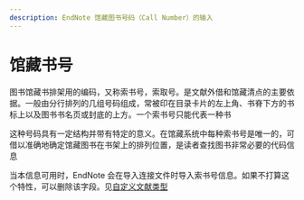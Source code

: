 ```yaml
---
description: EndNote 馆藏图书号码（Call Number）的输入
---
```


# 馆藏书号

图书馆藏书排架用的编码，又称索书号，索取号。是文献外借和馆藏清点的主要依据。一般由分行排列的几组号码组成，常被印在目录卡片的左上角、书脊下方的书标上以及图书书名页或封底的上方。一个索书号只能代表一种书

这种号码具有一定结构并带有特定的意义。在馆藏系统中每种索书号是唯一的，可借以准确地确定馆藏图书在书架上的排列位置，是读者查找图书非常必要的代码信息

当本信息可用时，EndNote 会在导入连接文件时导入索书号信息。如果不打算这个特性，可以删除该字段。见[自定义文献类型](../14RefTypes/Customizing_the_RefTypes.htm)

